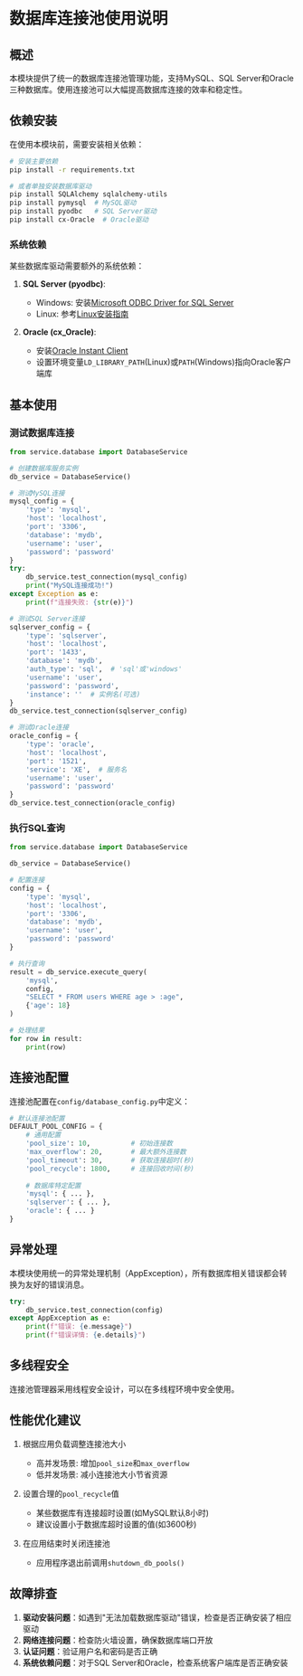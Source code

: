# 数据库连接池使用说明

## 概述

本模块提供了统一的数据库连接池管理功能，支持MySQL、SQL Server和Oracle三种数据库。使用连接池可以大幅提高数据库连接的效率和稳定性。

## 依赖安装

在使用本模块前，需要安装相关依赖：

```bash
# 安装主要依赖
pip install -r requirements.txt

# 或者单独安装数据库驱动
pip install SQLAlchemy sqlalchemy-utils
pip install pymysql  # MySQL驱动
pip install pyodbc   # SQL Server驱动
pip install cx-Oracle  # Oracle驱动
```

### 系统依赖

某些数据库驱动需要额外的系统依赖：

1. **SQL Server (pyodbc)**:
   - Windows: 安装[Microsoft ODBC Driver for SQL Server](https://docs.microsoft.com/en-us/sql/connect/odbc/download-odbc-driver-for-sql-server)
   - Linux: 参考[Linux安装指南](https://docs.microsoft.com/en-us/sql/connect/odbc/linux-mac/installing-the-microsoft-odbc-driver-for-sql-server)

2. **Oracle (cx_Oracle)**:
   - 安装[Oracle Instant Client](https://www.oracle.com/database/technologies/instant-client/downloads.html)
   - 设置环境变量`LD_LIBRARY_PATH`(Linux)或`PATH`(Windows)指向Oracle客户端库

## 基本使用

### 测试数据库连接

```python
from service.database import DatabaseService

# 创建数据库服务实例
db_service = DatabaseService()

# 测试MySQL连接
mysql_config = {
    'type': 'mysql',
    'host': 'localhost',
    'port': '3306',
    'database': 'mydb',
    'username': 'user',
    'password': 'password'
}
try:
    db_service.test_connection(mysql_config)
    print("MySQL连接成功!")
except Exception as e:
    print(f"连接失败: {str(e)}")

# 测试SQL Server连接
sqlserver_config = {
    'type': 'sqlserver',
    'host': 'localhost',
    'port': '1433',
    'database': 'mydb',
    'auth_type': 'sql',  # 'sql'或'windows'
    'username': 'user',
    'password': 'password',
    'instance': ''  # 实例名(可选)
}
db_service.test_connection(sqlserver_config)

# 测试Oracle连接
oracle_config = {
    'type': 'oracle',
    'host': 'localhost',
    'port': '1521',
    'service': 'XE',  # 服务名
    'username': 'user',
    'password': 'password'
}
db_service.test_connection(oracle_config)
```

### 执行SQL查询

```python
from service.database import DatabaseService

db_service = DatabaseService()

# 配置连接
config = {
    'type': 'mysql',
    'host': 'localhost',
    'port': '3306',
    'database': 'mydb',
    'username': 'user',
    'password': 'password'
}

# 执行查询
result = db_service.execute_query(
    'mysql', 
    config, 
    "SELECT * FROM users WHERE age > :age", 
    {'age': 18}
)

# 处理结果
for row in result:
    print(row)
```

## 连接池配置

连接池配置在`config/database_config.py`中定义：

```python
# 默认连接池配置
DEFAULT_POOL_CONFIG = {
    # 通用配置
    'pool_size': 10,          # 初始连接数
    'max_overflow': 20,       # 最大额外连接数
    'pool_timeout': 30,       # 获取连接超时(秒)
    'pool_recycle': 1800,     # 连接回收时间(秒)
    
    # 数据库特定配置
    'mysql': { ... },
    'sqlserver': { ... },
    'oracle': { ... }
}
```

## 异常处理

本模块使用统一的异常处理机制（AppException），所有数据库相关错误都会转换为友好的错误消息。

```python
try:
    db_service.test_connection(config)
except AppException as e:
    print(f"错误: {e.message}")
    print(f"错误详情: {e.details}")
```

## 多线程安全

连接池管理器采用线程安全设计，可以在多线程环境中安全使用。

## 性能优化建议

1. 根据应用负载调整连接池大小
   - 高并发场景: 增加`pool_size`和`max_overflow`
   - 低并发场景: 减小连接池大小节省资源

2. 设置合理的`pool_recycle`值
   - 某些数据库有连接超时设置(如MySQL默认8小时)
   - 建议设置小于数据库超时设置的值(如3600秒)

3. 在应用结束时关闭连接池
   - 应用程序退出前调用`shutdown_db_pools()`

## 故障排查

1. **驱动安装问题**：如遇到"无法加载数据库驱动"错误，检查是否正确安装了相应驱动
2. **网络连接问题**：检查防火墙设置，确保数据库端口开放
3. **认证问题**：验证用户名和密码是否正确
4. **系统依赖问题**：对于SQL Server和Oracle，检查系统客户端库是否正确安装 